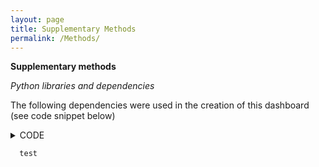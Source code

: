 ```yaml
---
layout: page
title: Supplementary Methods
permalink: /Methods/
---
```


__Supplementary methods__

*Python libraries and dependencies*

The following dependencies were used in the creation of this dashboard (see code snippet below)

<details>
  <summary>CODE</summary>
  
  ```
    test
  ```
</details>

```
  test
```

